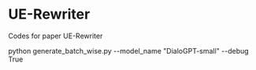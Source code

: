 # UE-Rewriter
Codes for paper UE-Rewriter

python generate_batch_wise.py --model_name "DialoGPT-small" --debug True
